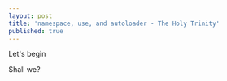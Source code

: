 ```yaml
---
layout: post
title: 'namespace, use, and autoloader - The Holy Trinity'
published: true
---
```


Let's begin

Shall we?



